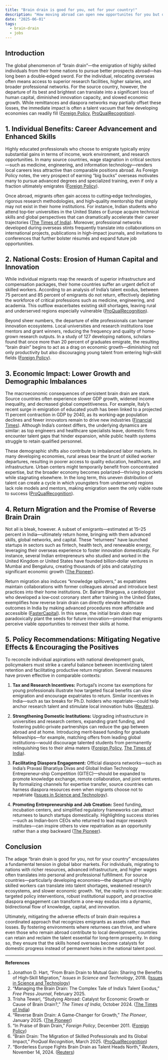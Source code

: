 ```yaml
---
title: "Brain drain is good for you, not for your country!"
description: "How moving abroad can open new opportunites for you but destroys a country's talent"
date: "2025-06-01"
tags:
  - brain-drain
  - jobs
---
```


## Introduction

The global phenomenon of “brain drain”—the emigration of highly skilled individuals from their home nations to pursue better prospects abroad—has long been a double‐edged sword. For the individual, relocating overseas often means access to superior research facilities, higher salaries, and broader professional networks. For the source country, however, the departure of its best and brightest can translate into a significant loss of human capital, diminished innovation capacity, and slowed economic growth. While remittances and diaspora networks may partially offset these losses, the immediate impact is often a talent vacuum that few developing economies can readily fill ([Foreign Policy][1], [ProQualRecognition][2]).


## 1. Individual Benefits: Career Advancement and Enhanced Skills

Highly educated professionals who choose to emigrate typically enjoy substantial gains in terms of income, work environment, and research opportunities. In many source countries, wage stagnation in critical sectors—such as medicine, engineering, and information technology—renders local careers less attractive than comparable positions abroad. As Foreign Policy notes, the very prospect of earning “big bucks” overseas motivates many to pursue advanced degrees and specialized training, even if only a fraction ultimately emigrates ([Foreign Policy][1]).

Once abroad, migrants often gain access to cutting‐edge technologies, rigorous research methodologies, and high‐quality mentorship that simply may not exist in their home institutions. For instance, Indian students who attend top‐tier universities in the United States or Europe acquire technical skills and global perspectives that can dramatically accelerate their career trajectories ([The Times of India][3]). Moreover, professional networks developed during overseas stints frequently translate into collaborations on international projects, publications in high‐impact journals, and invitations to conferences that further bolster résumés and expand future job opportunities.


## 2. National Costs: Erosion of Human Capital and Innovation

While individual migrants reap the rewards of superior infrastructure and compensation packages, their home countries suffer an urgent deficit of skilled workers. According to an analysis of India’s talent exodus, between 75 percent and 85 percent of emigrants do not return, effectively depleting the workforce of critical professions such as medicine, engineering, and academia. This outflow exacerbates existing skill shortages, leaving rural and underserved regions especially vulnerable ([ProQualRecognition][2]).

Beyond sheer numbers, the departure of elite professionals can hamper innovation ecosystems. Local universities and research institutions lose mentors and grant winners, reducing the frequency and quality of home‐grown research outputs. In a study of 127 developing nations, scholars found that once more than 20 percent of graduates emigrate, the resulting “brain drain” begins to act as a drag on economic growth—diminishing not only productivity but also discouraging young talent from entering high‐skill fields ([Foreign Policy][1]).


## 3. Economic Impact: Lower Growth and Demographic Imbalances

The macroeconomic consequences of persistent brain drain are stark. Source countries often experience slower GDP growth, widened income inequality, and decreased global competitiveness. For example, Italy’s recent surge in emigration of educated youth has been linked to a projected 11 percent contraction in GDP by 2040, as its working‐age population declines and fewer innovators remain to drive new industries ([Financial Times][4]). Although India’s context differs, the underlying dynamics are similar: as top engineers and healthcare specialists leave, domestic firms encounter talent gaps that hinder expansion, while public health systems struggle to retain qualified personnel.

These demographic shifts also contribute to imbalanced labor markets. In many developing economies, rural areas bear the brunt of skilled worker departures, resulting in poorer access to quality education, healthcare, and infrastructure. Urban centers might temporarily benefit from concentrated expertise, but the broader economy becomes polarized—thriving in pockets while stagnating elsewhere. In the long term, this uneven distribution of talent can create a cycle in which youngsters from underserved regions lack role models and mentors, making emigration seem the only viable route to success ([ProQualRecognition][2]).


## 4. Return Migration and the Promise of Reverse Brain Drain

Not all is bleak, however. A subset of emigrants—estimated at 15–25 percent in India—ultimately return home, bringing with them advanced skills, global networks, and capital. These “returnees” have launched startups in sectors such as fintech, health tech, and renewable energy, leveraging their overseas experience to foster innovation domestically. For instance, several Indian entrepreneurs who studied and worked in the United Kingdom or United States have founded billion‐dollar ventures in Mumbai and Bengaluru, creating thousands of jobs and catalyzing significant economic growth ([The Pioneer][5]).

Return migration also induces “knowledge spillovers,” as expatriates maintain collaborations with former colleagues abroad and introduce best practices into their home institutions. Dr. Balram Bhargava, a cardiologist who developed a low‐cost coronary stent after training in the United States, exemplifies how reverse brain drain can directly elevate healthcare outcomes in India by making advanced procedures more affordable and accessible ([FasterCapital][6]). In this sense, the initial brain drain may paradoxically plant the seeds for future innovation—provided that emigrants perceive viable opportunities to reinvest their skills at home.


## 5. Policy Recommendations: Mitigating Negative Effects & Encouraging the Positives

To reconcile individual aspirations with national development goals, policymakers must strike a careful balance between incentivizing talent retention and facilitating productive return migration. Several measures have proven effective in comparable contexts:


1. **Tax and Research Incentives:** Portugal’s income tax exemptions for young professionals illustrate how targeted fiscal benefits can slow emigration and encourage expatriates to return. Similar incentives in India—such as tax breaks for Ph.D. holders who repatriate—could help anchor research talent and stimulate local innovation hubs ([Reuters][7]).

2. **Strengthening Domestic Institutions:** Upgrading infrastructure in universities and research centers, expanding grant funding, and fostering public‐private partnerships can reduce the gap between abroad and at home. Introducing merit‐based funding for graduate fellowships—for example, matching offers from leading global institutions—would discourage talented students from permanently relinquishing ties to their alma maters ([Foreign Policy][1], [The Times of India][3]).

3. **Facilitating Diaspora Engagement:** Official diaspora networks—such as India’s Pravasi Bharatiya Divas and Global Indian Technology Entrepreneur‐ship Competition (GITEC)—should be expanded to promote knowledge exchange, remote collaboration, and joint ventures. By formalizing channels for expertise transfer, source countries can harness diaspora resources even when migrants choose not to repatriate ([Issues in Science and Technology][8]).

4. **Promoting Entrepreneurship and Job Creation:** Seed funding, incubation centers, and simplified regulatory frameworks can attract returnees to launch startups domestically. Highlighting success stories—such as Indian‐born CEOs who returned to lead major research institutes—can inspire others to view repatriation as an opportunity rather than a step backward ([The Pioneer][5]).



## Conclusion

The adage “brain drain is good for you, not for your country” encapsulates a fundamental tension in global labor markets. For individuals, migrating to nations with richer resources, advanced infrastructure, and higher wages often translates into personal and professional fulfillment. For source countries—particularly developing economies—the departure of highly skilled workers can translate into talent shortages, weakened research ecosystems, and slower economic growth. Yet, the reality is not irrevocable: targeted policy interventions, robust institutional support, and proactive diaspora engagement can transform a one‐way exodus into a dynamic, bidirectional flow of knowledge, capital, and innovation.

Ultimately, mitigating the adverse effects of brain drain requires a coordinated approach that recognizes emigrants as assets rather than losses. By fostering environments where returnees can thrive, and where even those who remain abroad contribute to local development, countries can retain and reclaim the talent essential for long‐term prosperity. In doing so, they ensure that the skills honed overseas become catalysts for domestic progress instead of permanent holes in the national talent pool.

---

**References**

1. Jonathon D. Hart, “From Brain Drain to Mutual Gain: Sharing the Benefits of High‐Skill Migration,” *Issues in Science and Technology*, 2018. ([Issues in Science and Technology][8])
2. “Managing the Brain Drain: The Complex Tale of India’s Talent Exodus,” *Free Press Journal*, February 2025.&#x20;
3. Trisha Tewari, “Studying Abroad: Catalyst for Economic Growth or Cause of Brain Drain?,” *The Times of India*, October 2024. ([The Times of India][3])
4. “Reverse Brain Drain: A Game‐Changer for Growth,” *The Pioneer*, January 2025. ([The Pioneer][5])
5. “In Praise of Brain Drain,” *Foreign Policy*, December 2011. ([Foreign Policy][1])
6. “Brain Drain: The Migration of Skilled Professionals and Its Global Impact,” *ProQual Recognition*, March 2025. ([ProQualRecognition][2])
7. “Borderless Europe Fights Brain Drain as Talent Heads North,” *Reuters*, November 14, 2024. ([Reuters][7])

[1]: https://foreignpolicy.com/2011/12/29/in-praise-of-brain-drain/?utm_source=chatgpt.com "In Praise of Brain Drain – Foreign Policy"
[2]: https://proqualrecognition.eu/current-news/brain-drain-the-migration-of-skilled-professionals-and-its-global-impact/?utm_source=chatgpt.com "Brain Drain: The Migration of Skilled Professionals and Its Global Impact - ProQualRecognition"
[3]: https://timesofindia.indiatimes.com/education/study-abroad/studying-abroad-catalyst-for-economic-growth-or-cause-of-brain-drain/articleshow/114848445.cms?utm_source=chatgpt.com "Studying Abroad: Catalyst for Economic Growth or Cause of Brain Drain? - The Times of India"
[4]: https://www.ft.com/content/7544ad9a-de3d-47e1-8e46-c8c73e22b439?utm_source=chatgpt.com "Italy's exodus of young talent worsens population squeeze"
[5]: https://www.dailypioneer.com/2025/columnists/reverse-brain-drain--a-game-changer-for-growth.html?utm_source=chatgpt.com "Reverse brain drain: A game-changer for growth"
[6]: https://fastercapital.com/content/Brain-Drain-Problem--Reverse-Brain-Drain--When-Talent-Returns-Home.html?utm_source=chatgpt.com "Brain Drain Problem: Reverse Brain Drain: When Talent Returns Home - FasterCapital"
[7]: https://www.reuters.com/world/europe/borderless-europe-fights-brain-drain-talent-heads-north-2024-11-14/?utm_source=chatgpt.com "Borderless Europe fights brain drain as talent heads north"
[8]: https://issues.org/d_hart/?utm_source=chatgpt.com "From Brain Drain to Mutual Gain: Sharing the Benefits of High-Skill Migration"

